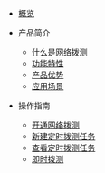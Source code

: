
* [概览](/undt/README.md)
* 产品简介
  * [什么是网络拨测](/undt/introduction/whatis.md)
  * [功能特性](/undt/introduction/functionIntro.md)
  * [产品优势](/undt/introduction/productAdvantage.md)
  * [应用场景](/undt/introduction/application.md)
* 操作指南

  * [开通网络拨测](/undt/guide/openservice.md)
  * [新建定时拨测任务](/undt/guide/createtask.md)
  * [查看定时拨测任务](/undt/guide/viewtask.md)
  * [即时拨测](/undt/guide/onetimedial.md)


